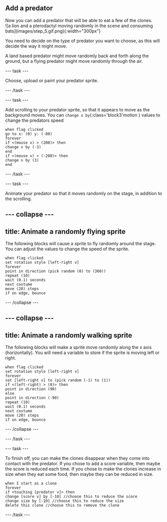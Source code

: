 ## Add a predator

<div style="display: flex; flex-wrap: wrap">
<div style="flex-basis: 200px; flex-grow: 1; margin-right: 15px;">
Now you can add a predator that will be able to eat a few of the clones.
</div>
<div>
![a lion and a pterodactyl moving randomly in the scene and consuming bats](images/step_5.gif.png){:width="300px"}
</div>
</div>

You need to decide on the type of predator you want to choose, as this will decide the way it might move.

A land based predator might move randomly back and forth along the ground, but a flying predator might move randomly through the air.

--- task ---

Choose, upload or paint your predator sprite.

--- /task ---

--- task ---

Add scrolling to your predator sprite, so that it appears to move as the background moves. You can `change x by`{:class='block3'motion } values to change the predators speed 

```blocks3
when flag clicked
go to x: (0) y: (-80)
forever
if <(mouse x) > (200)> then
change x by (-3)
end
if <(mouse x) < (-200)> then
change x by (3)
end
```

--- /task ---


--- task ---

Animate your predator so that it moves randomly on the stage, in addition to the scrolling.

--- collapse ---
---
title: Animate a randomly flying sprite
---

The following blocks will cause a sprite to fly randomly around the stage. You can adjust the values to change the speed of the sprite.

```blocks3
when flag clicked
set rotation style [left-right v]
forever
point in direction (pick random (0) to (360))
repeat (10)
wait (0.1) seconds
next costume
move (20) steps
if on edge, bounce
```

--- /collapse ---

--- collapse ---
---
title: Animate a randomly walking sprite
---

The following blocks will make a sprite move randomly along the x axis (horizontally). You will need a variable to store if the sprite is moving left or right.

```blocks3
when flag clicked
set rotation style [left-right v]
forever
set [left-right v] to (pick random (-1) to (1))
if <(left-right) > (0)> then
point in direction (90)
else
point in direction (-90)
repeat (10)
wait (0.1) seconds
next costume
move (20) steps
if on edge, bounce
```

--- /collapse ---

--- /task ---

--- task ---

To finish off, you can make the clones disappear when they come into contact with the predator. If you chose to add a score variable, then maybe the score is reduced each time. If you chose to make the clones increase in size when they eat some food, then maybe they can be reduced in size.

```blocks3
when I start as a clone
forever
if <touching [predator v]> then
change [score v] by [-10] //choose this to reduce the score
change size by [-10] //choose this to reduce the size
delete this clone //choose this to remove the clone
```

--- /task ---

